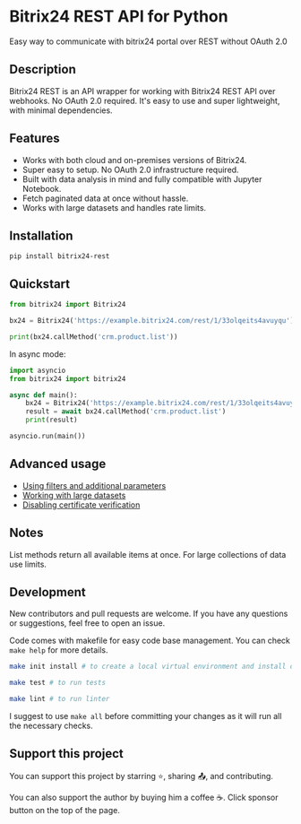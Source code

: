 # Bitrix24 REST API for Python

Easy way to communicate with bitrix24 portal over REST without OAuth 2.0

## Description

Bitrix24 REST is an API wrapper for working with Bitrix24 REST API over webhooks.
No OAuth 2.0 required. It's easy to use and super lightweight, with minimal dependencies.

## Features

- Works with both cloud and on-premises versions of Bitrix24.
- Super easy to setup. No OAuth 2.0 infrastructure required.
- Built with data analysis in mind and fully compatible with Jupyter Notebook.
- Fetch paginated data at once without hassle.
- Works with large datasets and handles rate limits.

## Installation

```
pip install bitrix24-rest
```

## Quickstart

```python
from bitrix24 import Bitrix24

bx24 = Bitrix24('https://example.bitrix24.com/rest/1/33olqeits4avuyqu')

print(bx24.callMethod('crm.product.list'))
```

In async mode:

```python
import asyncio
from bitrix24 import bitrix24

async def main():
    bx24 = Bitrix24('https://example.bitrix24.com/rest/1/33olqeits4avuyqu')
    result = await bx24.callMethod('crm.product.list')
    print(result)

asyncio.run(main())
```

## Advanced usage

- [Using filters and additional parameters](docs/using-filters-and-additional-parameters.md)
- [Working with large datasets](docs/working-with-large-datasets.md)
- [Disabling certificate verification](docs/disabling-certificate-verification.md)

## Notes

List methods return all available items at once. For large collections of data use limits.

## Development

New contributors and pull requests are welcome. If you have any questions or suggestions, feel free to open an issue.

Code comes with makefile for easy code base management. You can check `make help` for more details.

```sh
make init install # to create a local virtual environment and install dependencies

make test # to run tests

make lint # to run linter
```

I suggest to use `make all` before committing your changes as it will run all the necessary checks.

## Support this project

You can support this project by starring ⭐, sharing 📤, and contributing. 

You can also support the author by buying him a coffee ☕. Click sponsor button on the top of the page.
